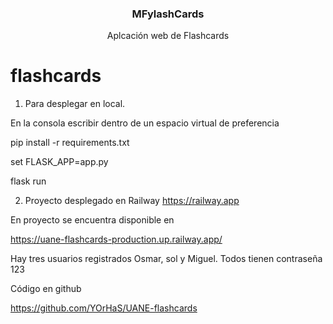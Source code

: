 <div align="center">
 

  <h3 align="center">MFylashCards</h3>
  <p align="center">
    Aplcación web de Flashcards
    
  </p>

 </div>

# flashcards

1. Para desplegar en local.

En la consola escribir dentro de un espacio virtual de preferencia

pip install -r requirements.txt

set FLASK_APP=app.py

flask run


2. Proyecto desplegado en Railway https://railway.app


En proyecto se encuentra disponible en 

https://uane-flashcards-production.up.railway.app/


Hay tres usuarios registrados Osmar, sol y Miguel. Todos tienen contraseña 123

Código en github

https://github.com/YOrHaS/UANE-flashcards

